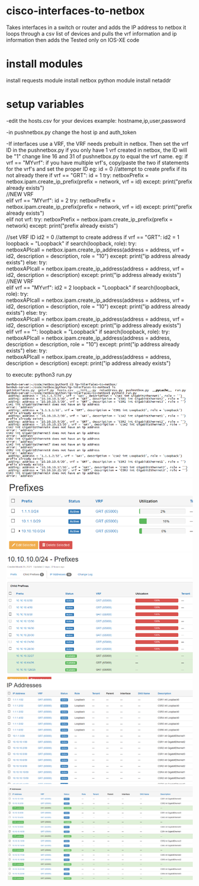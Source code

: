 # cisco-interfaces-to-netbox
Takes interfaces in a switch or router and adds the IP address to netbox
it loops through a csv list of devices and pulls the vrf information and ip information
then adds the 
Tested only on IOS-XE code

# install modules
install requests module
install netbox python module
install netaddr

# setup variables
-edit the hosts.csv for your devices
  example: hostname,ip,user,password

-in pushnetbox.py change the host ip and auth_token

-If interfaces use a VRF, the VRF needs prebuilt in netbox. 
  Then set the vrf ID in the pushnetbox.py
  if you only have 1 vrf created in netbox, the ID will be "1"
  change line 16 and 31 of pushnetbox.py to equal the vrf name. 
  eg: if vrf == "MYvrf":
  if you have multiple vrf's, copy/paste the two if statements for the vrf's and set the proper ID
  eg: 
    id = 0
    //attempt to create prefix if its not already there
    if vrf == "GRT":
        id = 1
        try:
            netboxPrefix = netbox.ipam.create_ip_prefix(prefix = network, vrf = id)
        except:
            print("prefix already exists")   
    //NEW VRF    
    elif vrf == "MYvrf":
        id = 2
        try:
            netboxPrefix = netbox.ipam.create_ip_prefix(prefix = network, vrf = id)
        except:
            print("prefix already exists")           
    elif not vrf:
        try:
            netboxPrefix = netbox.ipam.create_ip_prefix(prefix = network)
        except:
            print("prefix already exists")

   //set VRF ID
    id2 = 0
    //attempt to create address
    if vrf == "GRT":
        id2 = 1
        loopback = "Loopback"
        if search(loopback, role):
            try:    
                netboxAPIcall = netbox.ipam.create_ip_address(address = address, vrf = id2, description = description, role = "10")
            except:
                print("ip address already exists")
        else:
            try:    
                netboxAPIcall = netbox.ipam.create_ip_address(address = address, vrf = id2, description = description)
            except:
                print("ip address already exists")
    //NEW VRF     
    elif vrf == "MYvrf":
        id2 = 2
        loopback = "Loopback"
        if search(loopback, role):
            try:    
                netboxAPIcall = netbox.ipam.create_ip_address(address = address, vrf = id2, description = description, role = "10")
            except:
                print("ip address already exists")
        else:
            try:    
                netboxAPIcall = netbox.ipam.create_ip_address(address = address, vrf = id2, description = description)
            except:
                print("ip address already exists")           
    elif vrf == "":
        loopback = "Loopback"
        if search(loopback, role):
            try:    
                netboxAPIcall = netbox.ipam.create_ip_address(address = address, description = description, role = "10")
            except:
                print("ip address already exists")
        else:
            try:    
                netboxAPIcall = netbox.ipam.create_ip_address(address = address, description = description)
            except:
                print("ip address already exists")  

to execute:
python3 run.py

![sample run.py](https://github.com/M35a2/cisco-interfaces-to-netbox/blob/main/screenshots/runpy-sample.PNG)
![sample netbox prefixes 1](https://github.com/M35a2/cisco-interfaces-to-netbox/blob/main/screenshots/prefixes1.PNG)
![sample netbox prefixes 2](https://github.com/M35a2/cisco-interfaces-to-netbox/blob/main/screenshots/prefixes2.PNG)
![sample netbox ip addresses 1](https://github.com/M35a2/cisco-interfaces-to-netbox/blob/main/screenshots/ip%20address1.PNG)
![sample netbox ip addresses 2](https://github.com/M35a2/cisco-interfaces-to-netbox/blob/main/screenshots/ip%20address2.PNG)
